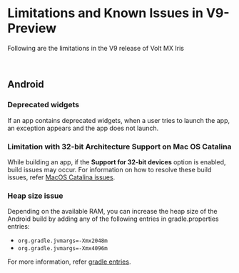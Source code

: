                          

Limitations and Known Issues in V9-Preview
==========================================

Following are the limitations in the V9 release of Volt MX Iris

 

Android
-------

### Deprecated widgets

If an app contains deprecated widgets, when a user tries to launch the app, an exception appears and the app does not launch.

### Limitation with 32-bit Architecture Support on Mac OS Catalina

While building an app, if the **Support for 32-bit devices** option is enabled, build issues may occur. For information on how to resolve these build issues, refer [MacOS Catalina issues](https://support.hcltechsw.com/csm?id=kb_article&sysparm_article=KB0083360).

### Heap size issue

Depending on the available RAM, you can increase the heap size of the Android build by adding any of the following entries in gradle.properties entries:

*   `org.gradle.jvmargs=-Xmx2048m`
*   `org.gradle.jvmargs=-Xmx4096m`

For more information, refer [gradle entries](../../../Iris/iris_user_guide/Content/Native_App_Properties.md#GradleEntries).
